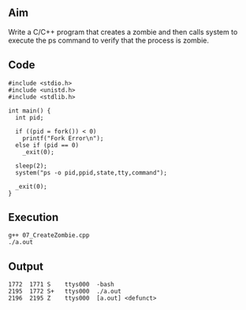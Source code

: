 ## Aim
Write a C/C++ program that creates a zombie and then calls system to execute the ps command to verify that the process is zombie.  

## Code
```
#include <stdio.h>
#include <unistd.h>
#include <stdlib.h>

int main() {
  int pid;

  if ((pid = fork()) < 0)
    printf("Fork Error\n");
  else if (pid == 0)
    _exit(0);

  sleep(2);
  system("ps -o pid,ppid,state,tty,command");

  _exit(0);
}
```

## Execution
```
g++ 07_CreateZombie.cpp  
./a.out  
```

## Output
```
1772  1771 S    ttys000  -bash
2195  1772 S+   ttys000  ./a.out
2196  2195 Z    ttys000  [a.out] <defunct>
```

